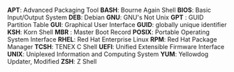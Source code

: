 **APT**: Advanced Packaging Tool
**BASH**: Bourne Again Shell
**BIOS**: Basic Input/Output System
**DEB**: Debian
**GNU**: GNU's Not Unix
**GPT** : GUID Partition Table
**GUI**: Graphical User Interface
**GUID**: globally unique identifier
**KSH**: Korn Shell
**MBR** : Master Boot Record
**POSIX**: Portable Operating System Interface
**RHEL**: Red Hat Enterprise Linux
**RPM**: Red Hat Package Manager
**TCSH**: TENEX C Shell
**UEFI**: Unified Extensible Firmware Interface
**UNIX**: Uniplexed Information and Computing System
**YUM**: Yellowdog Updater, Modified
**ZSH**: Z Shell

